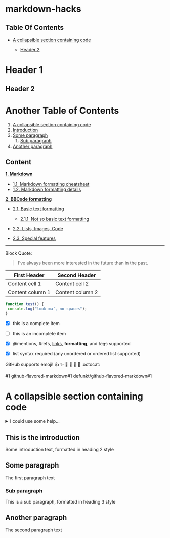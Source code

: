 # markdown-hacks

## Table Of Contents
<div class="toc">
  <ul>
    <li><a href="#a-collapsible-section-containing-code">A collapsible section containing code</a></li>
      <ul>
        <li><a href="#header-2">Header 2</a></li>
      </ul>
  </ul>
</div>
<h1 id="header-1">Header 1</h1>
<h2 id="header-2">Header 2</h2>


# Another Table of Contents
1. [A collapsible section containing code](#a-collapsible-section-containing-code)
2. [Introduction](#introduction)
3. [Some paragraph](#paragraph1)
    1. [Sub paragraph](#subparagraph1)
4. [Another paragraph](#paragraph2)

## Content

**[1. Markdown](#heading--1)**

  * [1.1. Markdown formatting cheatsheet](#heading--1-1)
  * [1.2. Markdown formatting details](#heading--1-2)

**[2. BBCode formatting](#heading--2)**

  * [2.1. Basic text formatting](#heading--2-1)

      * [2.1.1. Not so basic text formatting](#heading--2-1-1)

  * [2.2. Lists, Images, Code](#heading--2-2)
  * [2.3. Special features](#heading--2-3)

----


Block Quote:
> I’ve always been more interested
> in the future than in the past.


First Header | Second Header
------------ | -------------
Content cell 1 | Content cell 2
Content column 1 | Content column 2

```javascript
function test() {
 console.log("look ma’, no spaces");
}
```

- [x] this is a complete item
- [ ] this is an incomplete item
- [x] @mentions, #refs, [links](),
**formatting**, and <del>tags</del>
supported
- [x] list syntax required (any
unordered or ordered list
supported)


GitHub supports emoji!
:+1: :sparkles: :camel: :tada:
:rocket: :metal: :octocat: 

#1
github-flavored-markdown#1
defunkt/github-flavored-markdown#1

# A collapsible section containing code

<details>
<summary>I could use some help...</summary>
<p>

```c#
public class Order
{
    public int OrderId { get; set; }
    public int CustomerId { get; set; }

    public List<int> Products { get; set; }
}
```

</p>
</details>  


## This is the introduction <a name="introduction"></a>
Some introduction text, formatted in heading 2 style

## Some paragraph <a name="paragraph1"></a>
The first paragraph text

### Sub paragraph <a name="subparagraph1"></a>
This is a sub paragraph, formatted in heading 3 style

## Another paragraph <a name="paragraph2"></a>
The second paragraph text
